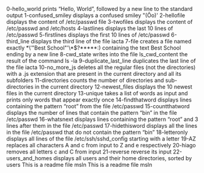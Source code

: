 0-hello_world prints “Hello, World”, followed by a new line to the standard output
1-confused_smiley displays a confused smiley "(Ôo)'
2-hellofile displays the content of /etc/passwd file
3-twofiles displays the content of /etc/passwd and /etc/hosts
4-lastlines displays the last 10 lines of /etc/passwd
5-firstlines displays the first 10 lines of /etc/passwd
6-third_line displays the third line of the file iacta
7-file creates a file named exactly \*\\'"Best School"\'\\*$\?\*\*\*\*\*:) containing the text Best School ending by a new line
8-cwd_state writes into the file ls_cwd_content the result of the command ls -la
9-duplicate_last_line duplicates the last line of the file iacta
10-no_more_js deletes all the regular files (not the directories) with a .js extension that are present in the current directory and all its subfolders
11-directories counts the number of directories and sub-directories in the current directory
12-newest_files displays the 10 newest files in the current directory
13-unique takes a list of words as input and prints only words that appear exactly once
14-findthatword displays lines containing the pattern “root” from the file /etc/passwd
15-countthatword displays the number of lines that contain the pattern “bin” in the file /etc/passwd
16-whatsnext displays lines containing the pattern “root” and 3 lines after them in the file /etc/passwd
17-hidethisword displays all the lines in the file /etc/passwd that do not contain the pattern “bin”
18-letteronly displays all lines of the file /etc/ssh/sshd_config starting with a letter
19-AZ replaces all characters A and c from input to Z and e respectively
20-hiago removes all letters c and C from input
21-reverse reverse its input
22-users_and_homes displays all users and their home directories, sorted by users
This is a readme file msln
This is a readme file msln
